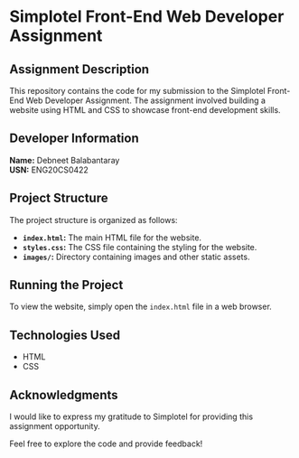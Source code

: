 # Simplotel Front-End Web Developer Assignment

## Assignment Description

This repository contains the code for my submission to the Simplotel Front-End Web Developer Assignment. The assignment involved building a website using HTML and CSS to showcase front-end development skills.

## Developer Information

**Name:** Debneet Balabantaray  
**USN:** ENG20CS0422

## Project Structure

The project structure is organized as follows:

- **`index.html`:** The main HTML file for the website.
- **`styles.css`:** The CSS file containing the styling for the website.
- **`images/`:** Directory containing images and other static assets.

## Running the Project

To view the website, simply open the `index.html` file in a web browser.

## Technologies Used

- HTML
- CSS

## Acknowledgments

I would like to express my gratitude to Simplotel for providing this assignment opportunity.

Feel free to explore the code and provide feedback!


